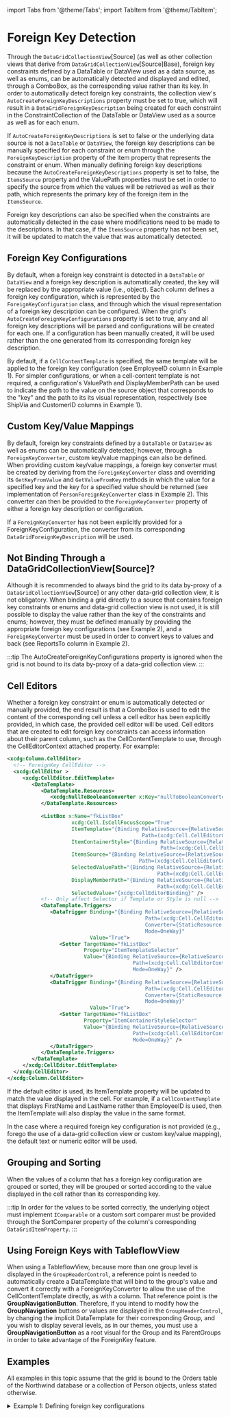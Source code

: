 import Tabs from '@theme/Tabs';
import TabItem from '@theme/TabItem'; 

# Foreign Key Detection

Through the `DataGridCollectionView`[Source] (as well as other collection views that derive from `DataGridCollectionView`[Source]Base), foreign key constraints defined by a DataTable or DataView used as a data source, as well as enums, can be automatically detected and displayed and edited, through a ComboBox, as the corresponding value rather than its key. In order to automatically detect foreign key constraints, the collection view's `AutoCreateForeignKeyDescriptions` property must be set to true, which will result in a `DataGridForeignKeyDescription` being created for each constraint in the ConstraintCollection of the DataTable or DataView used as a source as well as for each enum.

If `AutoCreateForeignKeyDescriptions` is set to false or the underlying data source is not a `DataTable` or `DataView`, the foreign key descriptions can be manually specified for each constraint or enum through the `ForeignKeyDescription` property of the item property that represents the constraint or enum. When manually defining foreign key descriptions because the `AutoCreateForeignKeyDescriptions` property is set to false, the `ItemsSource` property and the ValuePath properties must be set in order to specify the source from which the values will be retrieved as well as their path, which represents the primary key of the foreign item in the `ItemsSource`. 

Foreign key descriptions can also be specified when the constraints are automatically detected in the case where modifications need to be made to the descriptions. In that case, if the `ItemsSource` property has not been set, it will be updated to match the value that was automatically detected.

## Foreign Key Configurations
By default, when a foreign key constraint is detected in a `DataTable` or `DataView` and a foreign key description is automatically created, the key will be replaced by the appropriate value (i.e., object). Each column defines a foreign key configuration, which is represented by the `ForeignKeyConfiguration` class, and through which the visual representation of a foreign key description can be configured. When the grid's `AutoCreateForeignKeyConfigurations` property is set to true, any and all foreign key descriptions will be parsed and configurations will be created for each one. If a configuration has been manually created, it will be used rather than the one generated from its corresponding foreign key description.  

By default, if a `CellContentTemplate` is specified, the same template will be applied to the foreign key configuration (see EmployeeID column in Example 1). For simpler configurations, or when a cell-content template is not required, a configuration's ValuePath and DisplayMemberPath can be used to indicate the path to the value on the source object that corresponds to the "key" and the path to its its visual representation, respectively (see ShipVia and CustomerID columns in Example 1). 

## Custom Key/Value Mappings
By default, foreign key constraints defined by a `DataTable` or `DataView` as well as enums can be automatically detected; however, through a `ForeignKeyConverter`, custom key/value mappings can also be defined. When providing custom key/value mappings, a foreign key converter must be created by deriving from the `ForeignKeyConverter` class and overriding its `GetKeyFromValue` and `GetValueFromKey` methods in which the value for a specified key and the key for a specified value should be returned (see implementation of `PersonForeignKeyConverter` class in Example 2). This converter can then be provided to the `ForeignKeyConverter` property of either a foreign key description or configuration.

If a `ForeignKeyConverter` has not been explicitly provided for a ForeignKeyConfiguration, the converter from its corresponding `DataGridForeignKeyDescription` will be used.

## Not Binding Through a DataGridCollectionView[Source]?
Although it is recommended to always bind the grid to its data by-proxy of a `DataGridCollectionView`[Source] or any other data-grid collection view, it is not obligatory. When binding a grid directly to a source that contains foreign key constraints or enums and data-grid collection view is not used, it is still possible to display the value rather than the key of the constraints and enums; however, they must be defined manually by providing the appropriate foreign key configurations (see Example 2), and a `ForeignKeyConverter` must be used in order to convert keys to values and back (see ReportsTo column in Example 2).

:::tip
The AutoCreateForeignKeyConfigurations property is ignored when the grid is not bound to its data by-proxy of a data-grid collection view.
:::

## Cell Editors
Whether a foreign key constraint or enum is automatically detected or manually provided, the end result is that a ComboBox is used to edit the content of the corresponding cell unless a cell editor has been explicitly provided, in which case, the provided cell editor will be used. Cell editors that are created to edit foreign key constraints can access information about their parent column, such as the CellContentTemplate to use, through the CellEditorContext attached property. For example:

```xml
<xcdg:Column.CellEditor>
  <!-- ForeignKey CellEditor -->
  <xcdg:CellEditor >
     <xcdg:CellEditor.EditTemplate>
        <DataTemplate>
           <DataTemplate.Resources>
              <xcdg:NullToBooleanConverter x:Key="nullToBooleanConverter" />
           </DataTemplate.Resources>
           
           <ListBox x:Name="fkListBox"
                     xcdg:Cell.IsCellFocusScope="True"
                     ItemTemplate="{Binding RelativeSource={RelativeSource Self},
                                            Path=(xcdg:Cell.CellEditorContext).ParentColumn.CellContentTemplate, Mode=OneWay}"
                     ItemContainerStyle="{Binding RelativeSource={RelativeSource Self},
                                                  Path=(xcdg:Cell.CellEditorContext).ForeignKeyConfiguration.ItemContainerStyle,Mode=OneWay}"
                     ItemsSource="{Binding RelativeSource={RelativeSource Self},
                                           Path=(xcdg:Cell.CellEditorContext).ForeignKeyConfiguration.ItemsSource, Mode=OneWay}"
                     SelectedValuePath="{Binding RelativeSource={RelativeSource Self},
                                                 Path=(xcdg:Cell.CellEditorContext).ForeignKeyConfiguration.ValuePath,Mode=OneWay}"
                     DisplayMemberPath="{Binding RelativeSource={RelativeSource Self},
                                                 Path=(xcdg:Cell.CellEditorContext).ForeignKeyConfiguration.DisplayMemberPath,Mode=OneWay}"
                     SelectedValue="{xcdg:CellEditorBinding}" />
           <!-- Only affect Selector if Template or Style is null -->
           <DataTemplate.Triggers>
              <DataTrigger Binding="{Binding RelativeSource={RelativeSource Self},
                                             Path=(xcdg:Cell.CellEditorContext).ParentColumn.CellContentTemplate,
                                             Converter={StaticResource nullToBooleanConverter},
                                             Mode=OneWay}"
                           Value="True">
                 <Setter TargetName="fkListBox"
                         Property="ItemTemplateSelector"
                         Value="{Binding RelativeSource={RelativeSource Self},
                                         Path=(xcdg:Cell.CellEditorContext).ParentColumn.CellContentTemplateSelector,
                                         Mode=OneWay}" />
              </DataTrigger>
              <DataTrigger Binding="{Binding RelativeSource={RelativeSource Self},
                                             Path=(xcdg:Cell.CellEditorContext).ForeignKeyConfiguration.ItemContainerStyle,
                                             Converter={StaticResource nullToBooleanConverter},
                                             Mode=OneWay}"
                           Value="True">
                 <Setter TargetName="fkListBox"
                         Property="ItemContainerStyleSelector"
                         Value="{Binding RelativeSource={RelativeSource Self},
                                         Path=(xcdg:Cell.CellEditorContext).ForeignKeyConfiguration.ItemContainerStyleSelector,
                                         Mode=OneWay}" />
              </DataTrigger>
           </DataTemplate.Triggers>
        </DataTemplate>
     </xcdg:CellEditor.EditTemplate>
  </xcdg:CellEditor>
</xcdg:Column.CellEditor>
```

If the default editor is used, its ItemTemplate property will be updated to match the value displayed in the cell. For example, if a `CellContentTemplate` that displays FirstName and LastName rather than EmployeeID is used, then the ItemTemplate will also display the value in the same format. 

In the case where a required foreign key configuration is not provided (e.g., forego the use of a data-grid collection view or custom key/value mapping), the default text or numeric editor will be used.

## Grouping and Sorting
When the values of a column that has a foreign key configuration are grouped or sorted, they will be grouped or sorted according to the value displayed in the cell rather than its corresponding key.

:::tip
In order for the values to be sorted correctly, the underlying object must implement `IComparable` or a custom sort comparer must be provided through the SortComparer property of the column's corresponding `DataGridItemProperty`.
:::

## Using Foreign Keys with TableflowView
When using a TableflowView, because more than one group level is displayed in the `GroupHeaderControl`, a reference point is needed to automatically create a DataTemplate that will bind to the group's value and convert it correctly with a ForeignKeyConverter to allow the use of the CellContentTemplate directly, as with a column. That reference point is the **GroupNavigationButton**. Therefore, if you intend to modify how the **GroupNavigation** buttons or values are displayed in the `GroupHeaderControl`, by changing the implicit DataTemplate for their corresponding Group, and you wish to display several levels, as in our themes, you must use a **GroupNavigationButton** as a root visual for the Group and its ParentGroups in order to take advantage of the ForeignKey feature.

## Examples
All examples in this topic assume that the grid is bound to the Orders table of the Northwind database or a collection of Person objects, unless stated otherwise.

<details>

  <summary>Example 1: Defining foreign key configurations</summary>

  The following example demonstrates how to define foreign key configurations for foreign key descriptions that were automatically created from the constraints extracted from the underlying DataTable.

  ```xml
  <Grid xmlns:xcdg="http://schemas.xceed.com/wpf/xaml/datagrid">
    <Grid.Resources>
        <xcdg:DataGridCollectionViewSource x:Key="cvs_orders"
                                          Source="{Binding Source={x:Static Application.Current}, Path=Orders}"
                                          AutoCreateForeignKeyDescriptions="True"/>
    </Grid.Resources>     
    
    <xcdg:DataGridControl x:Name="OrdersGrid"
                          ItemsSource="{Binding Source={StaticResource cvs_orders}}"
                          AutoCreateForeignKeyConfigurations="True">
        <xcdg:DataGridControl.Columns>
          <xcdg:Column FieldName="EmployeeID"
                        Title="Employee">
              <xcdg:Column.CellContentTemplate>
                <DataTemplate>
                    <StackPanel Orientation="Horizontal">
                      <TextBlock Text="{Binding FirstName}" />
                      <TextBlock Text=" " />
                      <TextBlock Text="{Binding LastName}" />
                    </StackPanel>
                </DataTemplate>
              </xcdg:Column.CellContentTemplate>
          </xcdg:Column>
          <xcdg:Column FieldName="CustomerID"
                        Title="Customer">
              <xcdg:Column.ForeignKeyConfiguration>
                <xcdg:ForeignKeyConfiguration DisplayMemberPath="CompanyName"
                                              ValuePath="CustomerID" />
              </xcdg:Column.ForeignKeyConfiguration>
          </xcdg:Column>
          
          <xcdg:Column FieldName="ShipVia"
                        Title="Shipping Company">
              <xcdg:Column.ForeignKeyConfiguration>
                <xcdg:ForeignKeyConfiguration DisplayMemberPath="CompanyName"
                                              ValuePath="ShipperID" />
              </xcdg:Column.ForeignKeyConfiguration>
          </xcdg:Column>
        </xcdg:DataGridControl.Columns>
    </xcdg:DataGridControl>
    </Grid>
    ```

</details>

<details>

  <summary>Example 2: Custom key/value mappings</summary>

  The following example demonstrates how to bind the grid directly to a **BindingList\<Person\>** objects and provide a custom key/value mapping through a ForeignKeyConverter, which will return the appropriate employee first and last names for the provided employee ID.

  <Tabs>
    <TabItem value="xml" label="XAML" default>

      ```xml
      <Grid xmlns:xcdg="http://schemas.xceed.com/wpf/xaml/datagrid">
          <Grid.Resources>
            <local:OccupationToStringConverter x:Key="occupationToStringConverter" />
            <local:PersonForeignKeyConverter x:Key="personForeignKeyConverter" />
            <ObjectDataProvider x:Key="occupationValues"
                                MethodName="GetValues"
                                ObjectType="{x:Type sys:Enum}">
                <ObjectDataProvider.MethodParameters>
                  <x:Type TypeName="local:Occupation" />
                </ObjectDataProvider.MethodParameters>
            </ObjectDataProvider>
          </Grid.Resources>    
        
          <xcdg:DataGridControl x:Name="PersonsGrid"
                                ItemsSource="{Binding Source={x:Static Application.Current}, Path=Persons}">
            <xcdg:DataGridControl.Columns>
              <xcdg:Column FieldName="Occupation">
                  <xcdg:Column.CellContentTemplate>
                    <DataTemplate>
                        <TextBlock Text="{Binding Converter={StaticResource occupationToStringConverter}}" />
                    </DataTemplate>
                  </xcdg:Column.CellContentTemplate>
                  <xcdg:Column.ForeignKeyConfiguration>
                    <xcdg:ForeignKeyConfiguration ItemsSource="{Binding Source={StaticResource occupationValues}}" />
                  </xcdg:Column.ForeignKeyConfiguration>
              </xcdg:Column>
              <xcdg:Column FieldName="ReportsTo">
                  <xcdg:Column.CellContentTemplate>
                    <DataTemplate>
                        <StackPanel Orientation="Horizontal">
                          <TextBlock Text="{Binding FirstName}" />
                          <TextBlock Text=" " />
                          <TextBlock Text="{Binding LastName}" />
                        </StackPanel>
                    </DataTemplate>
                  </xcdg:Column.CellContentTemplate>
                  <xcdg:Column.ForeignKeyConfiguration>
                    <xcdg:ForeignKeyConfiguration ItemsSource="{Binding Source={x:Static Application.Current}, Path=Persons}"
                                                  ForeignKeyConverter="{StaticResource personForeignKeyConverter}"
                                                  ValuePath="PersonID"/>
                  </xcdg:Column.ForeignKeyConfiguration>
              </xcdg:Column>
            </xcdg:DataGridControl.Columns>
          </xcdg:DataGridControl>
        </Grid>
      ```
    </TabItem>
    <TabItem value="csharp" label="C#">

      ```csharp
      public class PersonForeignKeyConverter : ForeignKeyConverter
      {
        public override object GetKeyFromValue( object value, ForeignKeyConfiguration configuration )
        {
          PersonBindingList bindingList = configuration.ItemsSource as PersonBindingList;
          if( bindingList != null )
          {
            Person person = value as Person;
            if( person != null )
            {
              return person.PersonID;
            }
          }
          return -1;
        }

        public override object GetValueFromKey( object key, ForeignKeyConfiguration configuration )
        {
          PersonBindingList bindingList = configuration.ItemsSource as PersonBindingList;
          if( bindingList != null )
          {
            try
            {
              int personID = ( int )key;
              foreach( Person person in bindingList )
              {
                if( person.PersonID == personID )
                {
                  return person;
                }
              }
            }
            catch( Exception )
            {
              // key can be null
            }
          }
          return null;
        }
      }
      public class OccupationToStringConverter: IValueConverter
      {
        public object Convert( object value, Type targetType, object parameter, System.Globalization.CultureInfo culture )
        {
          if( value != null && value is Occupation)
          {
            string enumString = value.ToString();
            // Start at 1 to ignore the first capitalizes letter.
            for( int i = 1; i < enumString.Length - 1; i++ )
            {
              if( char.IsUpper( enumString[ i ] ) )
              {
                enumString = enumString.Insert( i, " " );
                i++;
              }
            }
            return enumString;
          }
          return null;
        }
        public object ConvertBack( object value, Type targetType, object parameter, System.Globalization.CultureInfo culture )
        {
          return Binding.DoNothing;
        }
      }

      ```
    </TabItem>
        <TabItem value="vbnet" label="VB.NET">

      ```vbnet
      Public Class PersonForeignKeyConverter
             Inherits ForeignKeyConverter
        Public Overrides Function GetKeyFromValue( value As Object, configuration As ForeignKeyConfiguration ) As Object
          Dim bindingList As PersonBindingList = TryCast( configuration.ItemsSource, PersonBindingList )
          If Not bindingList Is Nothing Then
            Dim person As Person = TryCast( value, Person )
            If Not person Is Nothing Then
              Return person.PersonID
            End If
          End If
          Return -1
        End Function
        Public Overrides Function GetValueFromKey( key As Object, configuration As ForeignKeyConfiguration ) As Object
        Dim bindingList As PersonBindingList = TryCast( configuration.ItemsSource, PersonBindingList )
          If Not bindingList Is Nothing Then
            Try
              Dim personID As Integer = CInt( key )
              Dim person As Person
              For Each person In bindingList
                If person.PersonID = personID Then
                  Return person
                End If
              Next person
            Catch e As Exception
              ' key can be nothing
            End Try
          Return Nothing
        End Function
      End Class

      Public Class OccupationToStringConverter: IValueConverter
        Public Function Convert( value As Object, targetType As Type, parameter As Object,
                                culture As System.Globalization.CultureInfo ) As Object Implements IValueConverter.Convert
          If( Not value Is Nothing ) AndAlso ( TypeOf value Is Occupation ) Then
            Dim enumString As String = value.ToString()
            ' Start at 1 to ignore the first capitalizes letter.
            Dim i as Integer = 1
            For i To i < enumString.Length - 1
              If char.IsUpper( enumString( i ) ) Then
                enumString = enumString.Insert( i, " " )
                i++
              End If
            Next i
            Return enumString
          End If
          Return Nothing
        End Function
        Public Function ConvertBack( value As Value, targetType As Type, parameter As Object,
                                    culture As System.Globalization.CultureInfo ) As Object Implements IValueConverter.ConvertBack
          Return Binding.DoNothing
        End Function
      End Class

      ```
    </TabItem>
</Tabs>

</details>